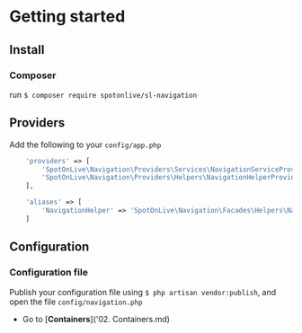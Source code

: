 # Getting started

## Install

### Composer
run `$ composer require spotonlive/sl-navigation`

## Providers
Add the following to your `config/app.php`

```php
    'providers' => [
        'SpotOnLive\Navigation\Providers\Services\NavigationServiceProvider',
        'SpotOnLive\Navigation\Providers\Helpers\NavigationHelperProvider',
    ],

    'aliases' => [
        'NavigationHelper' => 'SpotOnLive\Navigation\Facades\Helpers\NavigationHelperFacade',
    ]
```

## Configuration

### Configuration file
Publish your configuration file using `$ php artisan vendor:publish`, and open the file `config/navigation.php`

* Go to [**Containers**]('02. Containers.md)